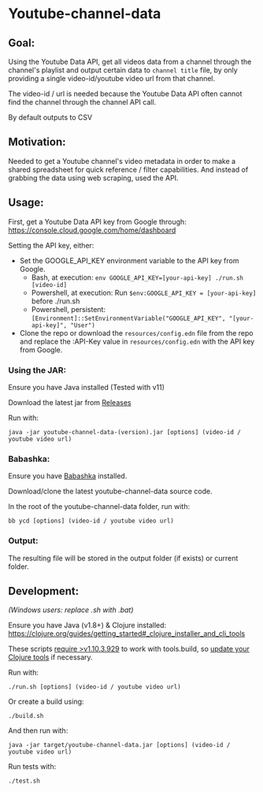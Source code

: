# Youtube-channel-data

## Goal:
Using the Youtube Data API, get all videos data from a channel through the channel's playlist and output certain data to `channel title` file, by only providing a single video-id/youtube video url from that channel.

The video-id / url is needed because the Youtube Data API often cannot find the channel through the channel API call.

By default outputs to CSV

## Motivation:
Needed to get a Youtube channel's video metadata in order to make a shared spreadsheet for quick reference / filter capabilities.
And instead of grabbing the data using web scraping, used the API.

## Usage:

First, get a Youtube Data API key from Google through:
https://console.cloud.google.com/home/dashboard

Setting the API key, either:
- Set the GOOGLE_API_KEY environment variable to the API key from Google.
  - Bash, at execution: `env GOOGLE_API_KEY=[your-api-key] ./run.sh [video-id]`
  - Powershell, at execution: Run `$env:GOOGLE_API_KEY = [your-api-key]` before ./run.sh
  - Powershell, persistent: `[Environment]::SetEnvironmentVariable("GOOGLE_API_KEY", "[your-api-key]", "User")`
- Clone the repo or download the `resources/config.edn` file from the repo and replace the :API-Key value in `resources/config.edn` with the API key from Google.

### Using the JAR:
Ensure you have Java installed (Tested with v11)

Download the latest jar from [Releases](https://github.com/naxels/youtube-channel-data/releases)

Run with:

`java -jar youtube-channel-data-(version).jar [options] (video-id / youtube video url)`

### Babashka:
Ensure you have [Babashka](https://babashka.org) installed.

Download/clone the latest youtube-channel-data source code.

In the root of the youtube-channel-data folder, run with:

`bb ycd [options] (video-id / youtube video url)`
### Output:

The resulting file will be stored in the output folder (if exists) or current folder.

## Development:

_(Windows users: replace .sh with .bat)_

Ensure you have Java (v1.8+) & Clojure installed: https://clojure.org/guides/getting_started#_clojure_installer_and_cli_tools

These scripts [require >v1.10.3.929](https://clojureverse.org/t/how-to-depend-on-tools-build/7916/2) to work with tools.build, so [update your Clojure tools](https://www.clojure.org/guides/getting_started) if necessary.  

Run with:

`./run.sh [options] (video-id / youtube video url)` 

Or create a build using:

`./build.sh`

And then run with:

`java -jar target/youtube-channel-data.jar [options] (video-id / youtube video url)`

Run tests with:

`./test.sh`